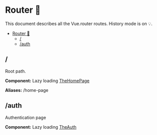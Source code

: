 # Router 🔄

This document describes all the Vue.router routes.
History mode is on 💡.

- [Router 🔄](#router-%f0%9f%94%84)
  - [/](#)
  - [/auth](#auth)

## /

Root path.

**Component:** Lazy loading [TheHomePage](../01_Components/03_TheHomepage.md)

**Aliases:** /home-page

## /auth

Authentication page

**Component:** Lazy loading [TheAuth](../01_Components/02_TheAuth.md)
